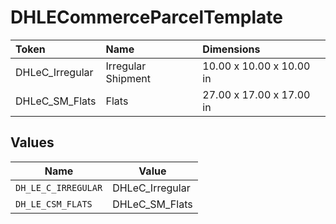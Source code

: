 # DHLECommerceParcelTemplate

|Token | Name | Dimensions|
|:---|:---|:---|
| DHLeC_Irregular | Irregular Shipment | 10.00 x 10.00 x 10.00 in|
| DHLeC_SM_Flats | Flats | 27.00 x 17.00 x 17.00 in|



## Values

| Name                | Value               |
| ------------------- | ------------------- |
| `DH_LE_C_IRREGULAR` | DHLeC_Irregular     |
| `DH_LE_CSM_FLATS`   | DHLeC_SM_Flats      |
